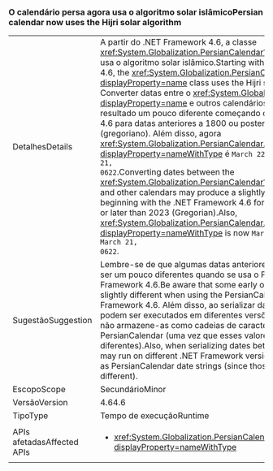 ### <a name="persian-calendar-now-uses-the-hijri-solar-algorithm"></a><span data-ttu-id="a6c00-101">O calendário persa agora usa o algoritmo solar islâmico</span><span class="sxs-lookup"><span data-stu-id="a6c00-101">Persian calendar now uses the Hijri solar algorithm</span></span>

|   |   |
|---|---|
|<span data-ttu-id="a6c00-102">Detalhes</span><span class="sxs-lookup"><span data-stu-id="a6c00-102">Details</span></span>|<span data-ttu-id="a6c00-103">A partir do .NET Framework 4.6, a classe <xref:System.Globalization.PersianCalendar?displayProperty=name> usa o algoritmo solar islâmico.</span><span class="sxs-lookup"><span data-stu-id="a6c00-103">Starting with the .NET Framework 4.6, the <xref:System.Globalization.PersianCalendar?displayProperty=name> class uses the Hijri solar algorithm.</span></span> <span data-ttu-id="a6c00-104">Converter datas entre o <xref:System.Globalization.PersianCalendar?displayProperty=name> e outros calendários pode produzir um resultado um pouco diferente começando com o .NET Framework 4.6 para datas anteriores a 1800 ou posteriores a 2023 (gregoriano). Além disso, agora <xref:System.Globalization.PersianCalendar.MinSupportedDateTime?displayProperty=nameWithType> é <code>March 22, 0622</code> em vez de <code>March 21, 0622</code>.</span><span class="sxs-lookup"><span data-stu-id="a6c00-104">Converting dates between the <xref:System.Globalization.PersianCalendar?displayProperty=name> and other calendars may produce a slightly different result beginning with the .NET Framework 4.6 for dates earlier than 1800 or later than 2023 (Gregorian).Also, <xref:System.Globalization.PersianCalendar.MinSupportedDateTime?displayProperty=nameWithType> is now <code>March 22, 0622</code> instead of <code>March 21, 0622</code>.</span></span>|
|<span data-ttu-id="a6c00-105">Sugestão</span><span class="sxs-lookup"><span data-stu-id="a6c00-105">Suggestion</span></span>|<span data-ttu-id="a6c00-106">Lembre-se de que algumas datas anteriores ou posteriores podem ser um pouco diferentes quando se usa o PersianCalendar no .NET Framework 4.6.</span><span class="sxs-lookup"><span data-stu-id="a6c00-106">Be aware that some early or late dates may be slightly different when using the PersianCalendar in .NET Framework 4.6.</span></span> <span data-ttu-id="a6c00-107">Além disso, ao serializar datas entre processos que podem ser executados em diferentes versões do .NET Framework, não armazene-as como cadeias de caracteres de data PersianCalendar (uma vez que esses valores podem ser diferentes).</span><span class="sxs-lookup"><span data-stu-id="a6c00-107">Also, when serializing dates between processes which may run on different .NET Framework versions, do not store them as PersianCalendar date strings (since those values may be different).</span></span>|
|<span data-ttu-id="a6c00-108">Escopo</span><span class="sxs-lookup"><span data-stu-id="a6c00-108">Scope</span></span>|<span data-ttu-id="a6c00-109">Secundário</span><span class="sxs-lookup"><span data-stu-id="a6c00-109">Minor</span></span>|
|<span data-ttu-id="a6c00-110">Versão</span><span class="sxs-lookup"><span data-stu-id="a6c00-110">Version</span></span>|<span data-ttu-id="a6c00-111">4.6</span><span class="sxs-lookup"><span data-stu-id="a6c00-111">4.6</span></span>|
|<span data-ttu-id="a6c00-112">Tipo</span><span class="sxs-lookup"><span data-stu-id="a6c00-112">Type</span></span>|<span data-ttu-id="a6c00-113">Tempo de execução</span><span class="sxs-lookup"><span data-stu-id="a6c00-113">Runtime</span></span>|
|<span data-ttu-id="a6c00-114">APIs afetadas</span><span class="sxs-lookup"><span data-stu-id="a6c00-114">Affected APIs</span></span>|<ul><li><xref:System.Globalization.PersianCalendar?displayProperty=nameWithType></li></ul>|

